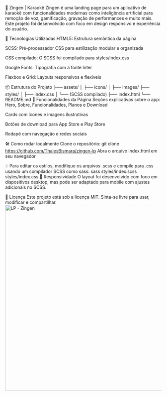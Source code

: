 🎤 Zingen | Karaokê
Zingen é uma landing page para um aplicativo de karaokê com funcionalidades modernas como inteligência artificial para remoção de voz, gamificação, gravação de performances e muito mais. Este projeto foi desenvolvido com foco em design responsivo e experiência do usuário.

🧪 Tecnologias Utilizadas
HTML5: Estrutura semântica da página

SCSS: Pré-processador CSS para estilização modular e organizada

CSS compilado: O SCSS foi compilado para styles/index.css

Google Fonts: Tipografia com a fonte Inter

Flexbox e Grid: Layouts responsivos e flexíveis

📦 Estrutura do Projeto
├── assets/
│   ├── icons/
│   ├── images/
├── styles/
│   ├── index.css
│   └── (SCSS compilado)
├── index.html
└── README.md
🚀 Funcionalidades da Página
Seções explicativas sobre o app: Hero, Sobre, Funcionalidades, Planos e Download

Cards com ícones e imagens ilustrativas

Botões de download para App Store e Play Store

Rodapé com navegação e redes sociais

🛠️ Como rodar localmente
Clone o repositório:
git clone https://github.com/ThalesBismara/zingen-lp
Abra o arquivo index.html em seu navegador

💡 Para editar os estilos, modifique os arquivos .scss e compile para .css usando um compilador SCSS como sass:
sass styles/index.scss styles/index.css
📱 Responsividade
O layout foi desenvolvido com foco em dispositivos desktop, mas pode ser adaptado para mobile com ajustes adicionais no SCSS.

📄 Licença
Este projeto está sob a licença MIT. Sinta-se livre para usar, modificar e compartilhar.<img width="1314" height="597" alt="LP - Zingen" src="https://github.com/user-attachments/assets/c5d418c9-25d9-497f-93fb-c1ab396a1317" />

